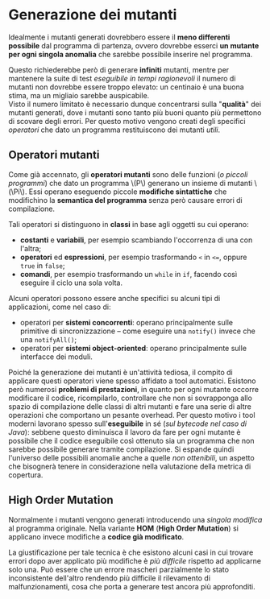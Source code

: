 # Generazione dei mutanti

Idealmente i mutanti generati dovrebbero essere il __meno differenti possibile__ dal programma di partenza, ovvero dovrebbe esserci __un mutante per ogni singola anomalia__ che sarebbe possibile inserire nel programma.

Questo richiederebbe però di generare __infiniti__ mutanti, mentre per mantenere la suite di test _eseguibile in tempi ragionevoli_ il numero di mutanti non dovrebbe essere troppo elevato: un centinaio è una buona stima, ma un migliaio sarebbe auspicabile. \
Visto il numero limitato è necessario dunque concentrarsi sulla "__qualità__" dei mutanti generati, dove i mutanti sono tanto più buoni quanto più permettono di scovare degli errori.
Per questo motivo vengono creati degli specifici _operatori_ che dato un programma restituiscono dei mutanti _utili_.

## Operatori mutanti

Come già accennato, gli __operatori mutanti__ sono delle funzioni (_o piccoli programmi_) che dato un programma \\(P\\) generano un insieme di mutanti \\(\Pi\\).
Essi operano eseguendo piccole __modifiche sintattiche__ che modifichino la __semantica del programma__ senza però causare errori di compilazione.

Tali operatori si distinguono in __classi__ in base agli oggetti su cui operano:

- __costanti__ e __variabili__, per esempio scambiando l'occorrenza di una con l'altra;
- __operatori__ ed __espressioni__, per esempio trasformando `<` in `<=`, oppure `true` in `false`;
- __comandi__, per esempio trasformando un `while` in `if`, facendo così eseguire il ciclo una sola volta.

Alcuni operatori possono essere anche specifici su alcuni tipi di applicazioni, come nel caso di:

- operatori per __sistemi concorrenti__: operano principalmente sulle primitive di sincronizzazione – come eseguire una `notify()` invece che una `notifyAll()`;
- operatori per __sistemi object-oriented__: operano principalmente sulle interfacce dei moduli.

Poiché la generazione dei mutanti è un'attività tediosa, il compito di applicare questi operatori viene spesso affidato a tool automatici.
Esistono però numerosi __problemi di prestazioni__, in quanto per ogni mutante occorre modificare il codice, ricompilarlo, controllare che non si sovrapponga allo spazio di compilazione delle classi di altri mutanti e fare una serie di altre operazioni che comportano un pesante overhead.
Per questo motivo i tool moderni lavorano spesso sull'__eseguibile__ in sé (_sul bytecode nel caso di Java_): sebbene questo diminuisca il lavoro da fare per ogni mutante è possibile che il codice eseguibile così ottenuto sia un programma che non sarebbe possibile generare tramite compilazione.
Si espande quindi l'universo delle possibili anomalie anche a quelle _non ottenibili_, un aspetto che bisognerà tenere in considerazione nella valutazione della metrica di copertura.

## High Order Mutation

Normalmente i mutanti vengono generati introducendo una _singola modifica_ al programma originale.
Nella variante __HOM__ (__High Order Mutation__) si applicano invece modifiche a __codice già modificato__.

La giustificazione per tale tecnica è che esistono alcuni casi in cui trovare errori dopo aver applicato più modifiche è _più difficile_ rispetto ad applicarne solo una.
Può essere che un errore mascheri parzialmente lo stato inconsistente dell'altro rendendo più difficile il rilevamento di malfunzionamenti, cosa che porta a generare test ancora più approfonditi.
